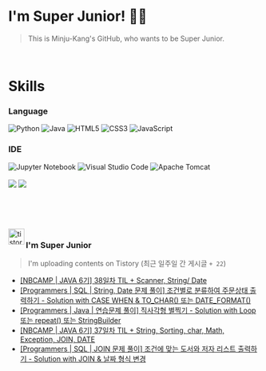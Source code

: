 
# I'm Super Junior! 🐱‍🏍
  > This is Minju-Kang's GitHub, who wants to be Super Junior.

<br>

<h1>Skills</h1>
<h3>Language</h3>
<div sytle="display:inline;">
<img alt="Python" src="https://img.shields.io/badge/Python-3776AB?style=flat-square&logo=Python&logoColor=white"/>
<img alt="Java" src="https://img.shields.io/badge/JAVA-007396?style=flat-square&logo=Java&logoColor=white"/>
<img alt="HTML5" src="https://img.shields.io/badge/HTML5-E34F26?style=flat-square&logo=HTML5&logoColor=white"/>
<img alt="CSS3" src="https://img.shields.io/badge/CSS3-1572B6?style=flat-square&logo=CSS3&logoColor=white"/>
<img alt="JavaScript" src="https://img.shields.io/badge/JavaScript-F7DF1E?style=flat-square&logo=JavaScript&logoColor=black"/>
</div>
<h3>IDE</h3>
<div sytle="display:inline;">
<img alt="Jupyter Notebook" src="https://img.shields.io/badge/Jupyter-F37626?style=flat-square&logo=Jupyter&logoColor=white"/>
<img alt="Visual Studio Code" src="https://img.shields.io/badge/Visual Studio Code-007ACC?style=flat-square&logo=Visual Studio Code&logoColor=white"/>
<img alt="Apache Tomcat" src="https://img.shields.io/badge/Apache Tomcat-F8DC75?style=flat-square&logo=Apache Tomcat&logoColor=black"/>
</div>
<br>

<img src="https://github-readme-stats.vercel.app/api/top-langs/?username=minjukang727" >
<img src="https://github-readme-stats.vercel.app/api?username=MinjuKang727&show_icons=true&theme=radical">

<br><br>


<br>

<img src="https://github.com/MinjuKang727/MinjuKang727/assets/108849480/0ac49170-7c8c-4c99-b0e5-86c414fc591c" alt="tistory-icon_IamSuperJunior" width="32px" align="left">

###  I'm Super Junior
  > I'm uploading contents on Tistory  (최근 일주일 간 게시글 `+ 22`)  

- <a href="https://ajtwltsk.tistory.com/231"> [NBCAMP | JAVA 6기] 38일차 TIL + Scanner, String/ Date </a><br>  
- <a href="https://ajtwltsk.tistory.com/230"> [Programmers | SQL | String, Date 문제 풀이] 조건별로 분류하여 주문상태 출력하기 - Solution with CASE WHEN &amp; TO_CHAR() 또는 DATE_FORMAT() </a><br>  
- <a href="https://ajtwltsk.tistory.com/229"> [Programmers | Java | 연습문제 풀이] 직사각형 별찍기 - Solution with Loop 또는 repeat() 또는 StringBuilder </a><br>  
- <a href="https://ajtwltsk.tistory.com/228"> [NBCAMP | JAVA 6기] 37일차 TIL + String, Sorting, char, Math, Exception, JOIN, DATE </a><br>  
- <a href="https://ajtwltsk.tistory.com/227"> [Programmers | SQL | JOIN 문제 풀이] 조건에 맞는 도서와 저자 리스트 출력하기 - Solution with JOIN &amp; 날짜 형식 변경 </a><br>  

